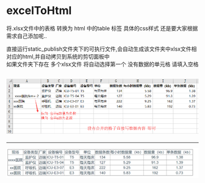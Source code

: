 # excelToHtml
将.xlsx文件中的表格 转换为 html 中的table 标签
具体的css样式 还是要大家根据需求自己添加呢..

直接运行static_publish文件夹下的可执行文件,会自动生成该文件夹中xlsx文件相对应的html,并自动拷贝到系统的剪切面板中  
如果文件夹下存在 多个xlsx文件 将自动选择第一个
没有数据的单元格 请填入空格

![image](https://github.com/VICTORYGS/excelToHtml/blob/master/3.png?raw=true)
--------------------------------------------------------------------------------
--------------------------------------------------------------------------------
![image](https://github.com/VICTORYGS/excelToHtml/blob/master/33.png?raw=true)

